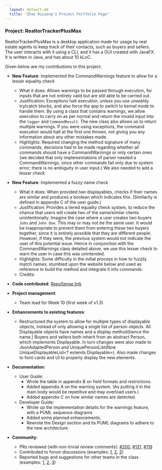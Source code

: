 ```yaml
---
  layout: default.md
  title: "Zhao Ruiyang's Project Portfolio Page"
---
```


### Project: RealtorTrackerPlusMax

RealtorTrackerPlusMax is a desktop application made for usage by real estate agents to keep track of their
contacts, such as buyers and sellers.
The user interacts with it using a CLI, and it has a GUI created with JavaFX. It is written in Java,
and has about 10 kLoC.

Given below are my contributions to this project.

* **New Feature**: Implemented the CommandWarnings feature to allow for a lesser equality check
    * What it does: Allows warnings to be passed through execution, for inputs that are not entirely valid but are still
  able to be carried out.
    * Justification: Exceptions halt execution, unless you use unwieldy try/catch blocks, and also force the app to switch to
  kernel mode to handle them. By using a class that contains warnings, we allow execution to carry on as per normal and return the
  invalid input into the `logger` and `CommandResult`. The new class also allows us to return multiple warnings. If you were using exceptions,
  the command execution would halt at the first one thrown, not giving you any information about any other mistakes made.
    * Highlights: Required changing the method signature of many commands, decisions had to be made regarding whether all
  commands should have a CommandWarnings or only certain ones (we decided that only implementations of parser needed a 
  CommandWarnings, since other commands fail only due to system error; there is no ambiguity in user input.)
  We also needed to add a lesser check


* **New Feature**: Implemented a fuzzy name check
    * What it does: When provided two displayables, checks if their names are similar and produces a boolean which indicates this.
  (Similarity is defined in appendix C of the user guide.)
    * Justification: Provides a tiered equality check system, to reduce the chance that users will create two of the same/similar
  clients unintentionally. Imagine the case where a user creates two buyers `John` and `John Doe`. This may or may not
  be the same user. It would be inappropriate to prevent them from entering these two buyers together, since it is entirely
  possible that they are different people. However, if they were, the previous system would not indicate the user of
  this potential issue. Hence in conjunction with the CommandWarnings class detailed above, we use this lesser check to
  warn the user in case this was unintended.
    * Highlights: Some difficulty in the initial process in how to fuzzily match names; stumbled upon the website below and used
  as reference to build the method and integrate it into commands.
    * Credits:

* **Code contributed**: [RepoSense link](https://nus-cs2103-ay2324s1.github.io/tp-dashboard/?search=&sort=groupTitle%20dsc&sortWithin=title&since=2023-09-22&timeframe=commit&mergegroup=&groupSelect=groupByRepos&breakdown=false&tabOpen=true&tabType=authorship&tabAuthor=ruiyangzh&tabRepo=AY2324S1-CS2103T-F11-3%2Ftp%5Bmaster%5D&authorshipIsMergeGroup=false&authorshipFileTypes=docs~functional-code~test-code~other&authorshipIsBinaryFileTypeChecked=false&authorshipIsIgnoredFilesChecked=false)

* **Project management**:
  * Team lead for Week 10 (first week of v1.3)

* **Enhancements to existing features**:
  * Restructured the system to allow for multiple types of displayable objects, instead of only allowing a single list
  of person objects. All Displayable objects have names and a display method(hence the name.) Buyers and sellers both 
  inherit from an abstract Person, which implements Displayable. In turn changes were also made to JsonAdaptedPerson and
  UniquePersonList(Now UniqueDisplayableList<? extends Displayable>). Also made changes to fxml cards and UI to properly
  display the new elements.
  

* **Documentation**:
    * User Guide:
      * Wrote the table in appendix B on field formats and restrictions.
      * Added appendix A on the warning system.
      (As putting it in the main body would be repetitive and may overload users.)
      * Added appendix C on how similar names are detected.
    * Developer Guide:
      * Wrote up the implementation details for the warnings feature, with a PUML sequence diagrams
      * Added some planned enhancements.
      * Rewrote the Design section and its PUML diagrams to adhere to the new architecture.

* **Community**:
    * PRs reviewed (with non-trivial review comments): [\#200](https://github.com/AY2324S1-CS2103T-F11-3/tp/pull/200), [\#131](https://github.com/AY2324S1-CS2103T-F11-3/tp/pull/131), [\#119](https://github.com/AY2324S1-CS2103T-F11-3/tp/pull/119)
    * Contributed to forum discussions (examples: [1](https://github.com/nus-cs2103-AY2324S1/forum/issues/350), [2](https://github.com/nus-cs2103-AY2324S1/forum/issues/102), [3](https://github.com/nus-cs2103-AY2324S1/forum/issues/317))
    * Reported bugs and suggestions for other teams in the class (examples: [1](https://github.com/ruiyangzh/ped/issues/2), [2](https://github.com/ruiyangzh/ped/issues/9), [3](https://github.com/ruiyangzh/ped/issues/5))

